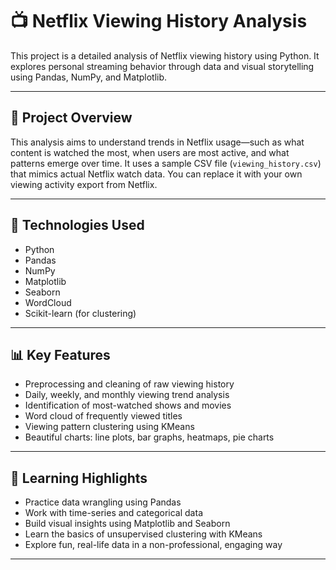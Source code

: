 

# 📺 Netflix Viewing History Analysis

This project is a detailed analysis of Netflix viewing history using Python. It explores personal streaming behavior through data and visual storytelling using Pandas, NumPy, and Matplotlib.

---

## 📁 Project Overview

This analysis aims to understand trends in Netflix usage—such as what content is watched the most, when users are most active, and what patterns emerge over time. It uses a sample CSV file (`viewing_history.csv`) that mimics actual Netflix watch data. You can replace it with your own viewing activity export from Netflix.

---

## 🔧 Technologies Used

* Python
* Pandas
* NumPy
* Matplotlib
* Seaborn
* WordCloud
* Scikit-learn (for clustering)

---

## 📊 Key Features

* Preprocessing and cleaning of raw viewing history
* Daily, weekly, and monthly viewing trend analysis
* Identification of most-watched shows and movies
* Word cloud of frequently viewed titles
* Viewing pattern clustering using KMeans
* Beautiful charts: line plots, bar graphs, heatmaps, pie charts

---

## 🧠 Learning Highlights

* Practice data wrangling using Pandas
* Work with time-series and categorical data
* Build visual insights using Matplotlib and Seaborn
* Learn the basics of unsupervised clustering with KMeans
* Explore fun, real-life data in a non-professional, engaging way

---

